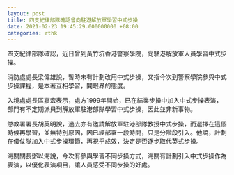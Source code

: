 ```yaml
---
layout: post
title: 四支紀律部隊確認曾向駐港解放軍學習中式步操
date: 2021-02-23 19:45:29.000000000 +08:00
categories: rthk
---
```


四支紀律部隊確認，近日曾到黃竹坑香港警察學院，向駐港解放軍人員學習中式步操。 

消防處處長梁偉雄說，暫時未有計劃改用中式步操，又指今次到警察學院參與中式步操課程，是本著互相學習，開眼界的態度。 

入境處處長區嘉宏表示，處方1999年開始，已在結業步操中加入中式步操表演，部門有不定期派員到解放軍駐港部隊學習中式步操，因此並非新事物。

懲教署署長胡英明說，過去亦有邀請解放軍駐港部隊教授中式步操，而選擇在這個時候再學習，並無特別原因，因已經部署一段時間，只是分階段引入。他說，計劃在儀仗隊加入中式步操環節，再視乎成效，決定是否逐步取代英式步操。

海關關長鄧以海說，今次有參與學習不同步操方式，海關有計劃引入中式步操作為表演，以優化表演項目，讓人員感受不同步操的好處。
